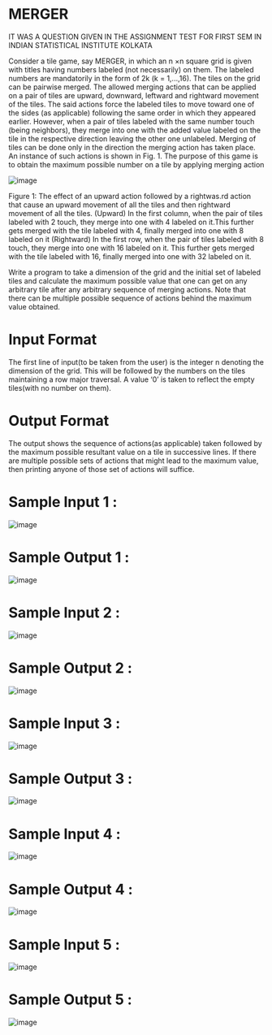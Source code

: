 # MERGER
IT WAS A QUESTION GIVEN IN THE ASSIGNMENT TEST FOR FIRST SEM IN INDIAN STATISTICAL INSTITUTE KOLKATA

Consider a tile game, say MERGER, in which an n ×n square grid is given with titles having numbers labeled (not necessarily) on them. The labeled numbers are mandatorily in the form of 2k (k = 1,...,16). The tiles on the grid can be pairwise merged. The allowed merging actions that can be applied on a pair of tiles are upward, downward, leftward and rightward movement of the tiles. The said actions force the labeled tiles to move toward one of the sides (as applicable) following the same order in which they appeared earlier. However, when a pair of tiles labeled with the same number touch (being neighbors), they merge into one with the added value labeled on the tile in the respective direction leaving the other one unlabeled. Merging of tiles can be done only in the direction the merging action has taken place. An instance of such actions is shown in Fig. 1. The purpose of this game is to obtain the maximum possible number on a tile by applying merging action

  ![image](https://github.com/user-attachments/assets/067cc57a-416f-45be-a47b-f7104e97ced8)



Figure 1: The effect of an upward action followed by a rightwas.rd action that cause an upward movement of all the tiles and then rightward movement of all the tiles. (Upward) In the first column, when the pair of tiles labeled with 2 touch, they merge into one with 4 labeled on it.This further gets merged with the tile labeled with 4, finally merged into one with 8 labeled on it (Rightward) In the first row, when the pair of tiles labeled with 8 touch, they merge into one with 16 labeled on it. This further gets merged with the tile labeled with 16, finally merged into one with 32 labeled on it.


Write a program to take a dimension of the grid and the initial set of labeled tiles and calculate the maximum possible value that one can get on any arbitrary tile after any arbitrary sequence of merging actions. Note that there can be multiple possible sequence of actions behind the maximum value obtained.

# Input Format #
The first line of input(to be taken from the user) is the integer n denoting the dimension of the grid. This will be followed by the numbers on the tiles maintaining a row major traversal. A value ‘0’ is taken to reflect the empty tiles(with no number on them).

#  Output Format #
The output shows the sequence of actions(as applicable) taken followed by the maximum possible resultant value on a tile in successive lines. If there are multiple possible sets of actions that might lead to the maximum value, then printing anyone of those set of actions will suffice.


# Sample Input 1 : #
![image](https://github.com/user-attachments/assets/b541d356-94b4-4390-ab38-44385961a71b)

# Sample Output 1 : #
![image](https://github.com/user-attachments/assets/1e709742-2e4f-46c0-bea5-9069f9c97592)



# Sample Input 2 : #
![image](https://github.com/user-attachments/assets/abc68d65-f803-4ecf-aea0-a44fd7afc859)

# Sample Output 2 : #
![image](https://github.com/user-attachments/assets/1e709742-2e4f-46c0-bea5-9069f9c97592)

 
# Sample Input 3 : #
![image](https://github.com/user-attachments/assets/a82d936d-0f32-40f8-b823-6c9179906f10)

# Sample Output 3 : #
![image](https://github.com/user-attachments/assets/1f20bf64-2235-44a2-b21a-1542e5eb6a87)



# Sample Input 4 : #
![image](https://github.com/user-attachments/assets/e1a08ad3-0248-4bfc-803e-2e8ecedcc7c8)

# Sample Output 4 : #
![image](https://github.com/user-attachments/assets/c293b52a-486b-4f3e-8da8-9a96b329a439)


# Sample Input 5 : #
![image](https://github.com/user-attachments/assets/e374bd43-d18a-4a1a-870e-7908aff469a9)

# Sample Output 5 : #
![image](https://github.com/user-attachments/assets/4db625f8-b276-419b-8391-e61e6d74cf71)

